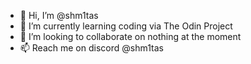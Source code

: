 - 👋 Hi, I’m @shm1tas
- 🌱 I’m currently learning coding via The Odin Project
- 💞️ I’m looking to collaborate on nothing at the moment
- 📫 Reach me on discord @shm1tas

<!---
shm1tas/shm1tas is a ✨ special ✨ repository because its `README.md` (this file) appears on your GitHub profile.
You can click the Preview link to take a look at your changes.
--->
